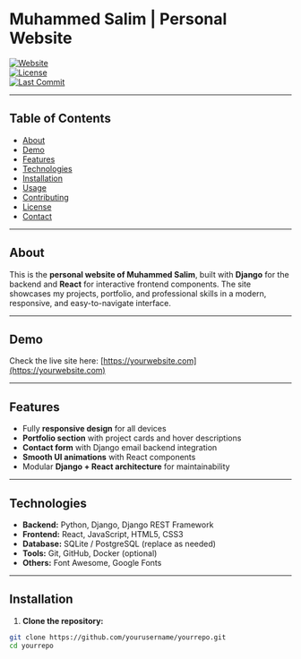 # Muhammed Salim | Personal Website

[![Website](https://img.shields.io/badge/website-online-brightgreen)](https://yourwebsite.com)  
[![License](https://img.shields.io/badge/license-MIT-blue)](LICENSE)  
[![Last Commit](https://img.shields.io/github/last-commit/smsabeidi/my-portfolio)](https://github.com/yourusername/yourrepo/commits/main)

---

## Table of Contents
- [About](#about)
- [Demo](#demo)
- [Features](#features)
- [Technologies](#technologies)
- [Installation](#installation)
- [Usage](#usage)
- [Contributing](#contributing)
- [License](#license)
- [Contact](#contact)

---

## About
This is the **personal website of Muhammed Salim**, built with **Django** for the backend and **React** for interactive frontend components. The site showcases my projects, portfolio, and professional skills in a modern, responsive, and easy-to-navigate interface.

---

## Demo
Check the live site here: [https://yourwebsite.com](https://yourwebsite.com)

---

## Features
- Fully **responsive design** for all devices
- **Portfolio section** with project cards and hover descriptions
- **Contact form** with Django email backend integration
- **Smooth UI animations** with React components
- Modular **Django + React architecture** for maintainability

---

## Technologies
- **Backend:** Python, Django, Django REST Framework
- **Frontend:** React, JavaScript, HTML5, CSS3
- **Database:** SQLite / PostgreSQL (replace as needed)
- **Tools:** Git, GitHub, Docker (optional)
- **Others:** Font Awesome, Google Fonts

---

## Installation

1. **Clone the repository:**
```bash
git clone https://github.com/yourusername/yourrepo.git
cd yourrepo
